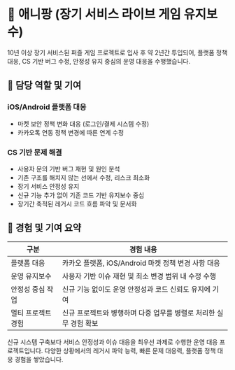 # 🐰 애니팡 (장기 서비스 라이브 게임 유지보수)
10년 이상 장기 서비스된 퍼즐 게임 프로젝트로 입사 후 약 2년간 투입되어,
플랫폼 정책 대응, CS 기반 버그 수정, 안정성 유지 중심의 운영 대응을 수행했습니다.

## 💬 담당 역할 및 기여

### iOS/Android 플랫폼 대응
- 마켓 보안 정책 변화 대응 (로그인/결제 시스템 수정)
- 카카오톡 연동 정책 변경에 따른 연계 수정
  
### CS 기반 문제 해결
- 사용자 문의 기반 버그 재현 및 원인 분석
- 기존 구조를 해치지 않는 선에서 수정, 리스크 최소화
- 장기 서비스 안정성 유지
- 신규 기능 추가 없이 기존 코드 기반 유지보수 중심
- 장기간 축적된 레거시 코드 흐름 파악 및 문서화

## 📌 경험 및 기여 요약
| 구분         | 경험 내용                                 |
| ---------- | ------------------------------------- |
| 플랫폼 대응     | 카카오 플랫폼, iOS/Android 마켓 정책 변경 사항 대응   |
| 운영 유지보수    | 사용자 기반 이슈 재현 및 최소 변경 범위 내 수정 수행       |
| 안정성 중심 작업  | 신규 기능 없이도 운영 안정성과 코드 신뢰도 유지에 기여       |
| 멀티 프로젝트 경험 | 신규 프로젝트와 병행하며 다중 업무를 병렬로 처리한 실무 경험 확보 |


신규 시스템 구축보다
서비스 안정성과 이슈 대응을 최우선 과제로 수행한 운영 대응 프로젝트입니다.
다양한 상황에서의 레거시 파악 능력, 빠른 문제 대응력, 플랫폼 정책 대응 경험을 쌓았습니다.
